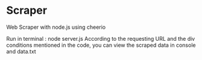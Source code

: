 # Scraper
Web Scraper with node.js using cheerio

Run in terminal : node server.js
According to the requesting URL and the div conditions mentioned in the code, you can view the scraped data in console and data.txt
